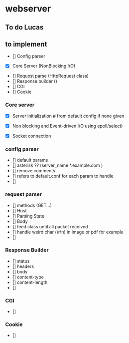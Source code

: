 # webserver

## To do Lucas ## 

## to implement ##
- [] Config parser
- [x] Core Server (NonBlocking I/O)
- [] Request parse (HttpRequest class)
- [] Response builder ()
- [] CGI
- [] Cookie

### Core server ###
- [x] Server initialization # from default config if none given
- [x] Non blocking and Event-driven I/O using epoll/select)
- [x] Socket connection


### config parser ###
- [] default params
- [] asterisk ?? (server_name *.example.com )
- [] remove comments
- [] refers to default.conf for each param to handle
- []

### request parser ###
- [] methods (GET...)
- [] Host
- [] Parsing State
- [] Body
- [] feed class until all packet received
- [] handle weird char (\r\n) in image or pdf for example
- []

### Response Builder ###
- [] status
- [] headers
- [] body
- [] content-type
- [] content-length
- []

### CGI ###
- []

### Cookie ###
- []
